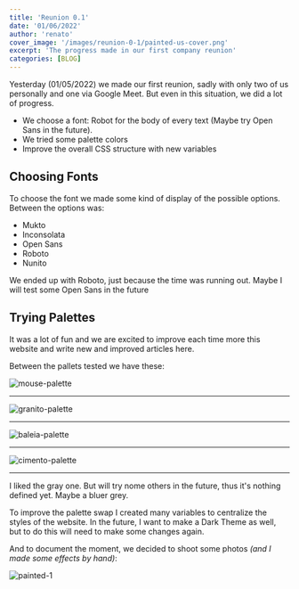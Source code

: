 ```yaml
---
title: 'Reunion 0.1'
date: '01/06/2022'
author: 'renato'
cover_image: '/images/reunion-0-1/painted-us-cover.png'
excerpt: 'The progress made in our first company reunion'
categories: [BLOG]
---
```


Yesterday (01/05/2022) we made our first reunion, sadly with only two of us personally and one via Google Meet. But even in this situation, we did a lot of progress.

-   We choose a font: Robot for the body of every text (Maybe try Open Sans in the future).
-   We tried some palette colors 
-   Improve the overall CSS structure with new variables

## Choosing Fonts
To choose the font we made some kind of display of the possible options. Between the options was:

- Mukto
- Inconsolata
- Open Sans
- Roboto
- Nunito

We ended up with Roboto, just because the time was running out. Maybe I will test some Open Sans in the future


## Trying Palettes

It was a lot of fun and we are excited to improve each time more this website and write new and improved articles here.

  
Between the pallets tested we have these:

![mouse-palette](/images/reunion-0-1/mouse-palette.png)

---

![granito-palette](/images/reunion-0-1/granito-palette.png)

---

![baleia-palette](/images/reunion-0-1/baleia-palette.png)

---

![cimento-palette](/images/reunion-0-1/cimento-palette.png)

----

I liked the gray one. But will try nome others in the future, thus it's nothing defined yet. Maybe a bluer grey. 

  

To improve the palette swap I created many variables to centralize the styles of the website. In the future, I want to make a Dark Theme as well, but to do this will need to make some changes again. 

  

And to document the moment, we decided to shoot some photos *(and I made some effects by hand)*:

![painted-1](/images/reunion-0-1/painted-us.png)